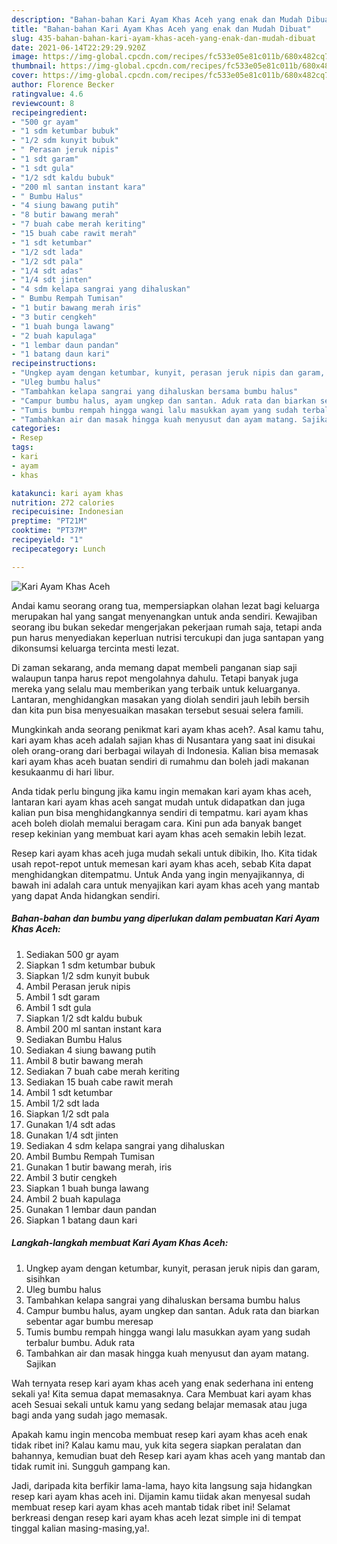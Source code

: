 ```yaml
---
description: "Bahan-bahan Kari Ayam Khas Aceh yang enak dan Mudah Dibuat"
title: "Bahan-bahan Kari Ayam Khas Aceh yang enak dan Mudah Dibuat"
slug: 435-bahan-bahan-kari-ayam-khas-aceh-yang-enak-dan-mudah-dibuat
date: 2021-06-14T22:29:29.920Z
image: https://img-global.cpcdn.com/recipes/fc533e05e81c011b/680x482cq70/kari-ayam-khas-aceh-foto-resep-utama.jpg
thumbnail: https://img-global.cpcdn.com/recipes/fc533e05e81c011b/680x482cq70/kari-ayam-khas-aceh-foto-resep-utama.jpg
cover: https://img-global.cpcdn.com/recipes/fc533e05e81c011b/680x482cq70/kari-ayam-khas-aceh-foto-resep-utama.jpg
author: Florence Becker
ratingvalue: 4.6
reviewcount: 8
recipeingredient:
- "500 gr ayam"
- "1 sdm ketumbar bubuk"
- "1/2 sdm kunyit bubuk"
- " Perasan jeruk nipis"
- "1 sdt garam"
- "1 sdt gula"
- "1/2 sdt kaldu bubuk"
- "200 ml santan instant kara"
- " Bumbu Halus"
- "4 siung bawang putih"
- "8 butir bawang merah"
- "7 buah cabe merah keriting"
- "15 buah cabe rawit merah"
- "1 sdt ketumbar"
- "1/2 sdt lada"
- "1/2 sdt pala"
- "1/4 sdt adas"
- "1/4 sdt jinten"
- "4 sdm kelapa sangrai yang dihaluskan"
- " Bumbu Rempah Tumisan"
- "1 butir bawang merah iris"
- "3 butir cengkeh"
- "1 buah bunga lawang"
- "2 buah kapulaga"
- "1 lembar daun pandan"
- "1 batang daun kari"
recipeinstructions:
- "Ungkep ayam dengan ketumbar, kunyit, perasan jeruk nipis dan garam, sisihkan"
- "Uleg bumbu halus"
- "Tambahkan kelapa sangrai yang dihaluskan bersama bumbu halus"
- "Campur bumbu halus, ayam ungkep dan santan. Aduk rata dan biarkan sebentar agar bumbu meresap"
- "Tumis bumbu rempah hingga wangi lalu masukkan ayam yang sudah terbalur bumbu. Aduk rata"
- "Tambahkan air dan masak hingga kuah menyusut dan ayam matang. Sajikan"
categories:
- Resep
tags:
- kari
- ayam
- khas

katakunci: kari ayam khas 
nutrition: 272 calories
recipecuisine: Indonesian
preptime: "PT21M"
cooktime: "PT37M"
recipeyield: "1"
recipecategory: Lunch

---
```



![Kari Ayam Khas Aceh](https://img-global.cpcdn.com/recipes/fc533e05e81c011b/680x482cq70/kari-ayam-khas-aceh-foto-resep-utama.jpg)

Andai kamu seorang orang tua, mempersiapkan olahan lezat bagi keluarga merupakan hal yang sangat menyenangkan untuk anda sendiri. Kewajiban seorang ibu bukan sekedar mengerjakan pekerjaan rumah saja, tetapi anda pun harus menyediakan keperluan nutrisi tercukupi dan juga santapan yang dikonsumsi keluarga tercinta mesti lezat.

Di zaman  sekarang, anda memang dapat membeli panganan siap saji walaupun tanpa harus repot mengolahnya dahulu. Tetapi banyak juga mereka yang selalu mau memberikan yang terbaik untuk keluarganya. Lantaran, menghidangkan masakan yang diolah sendiri jauh lebih bersih dan kita pun bisa menyesuaikan masakan tersebut sesuai selera famili. 



Mungkinkah anda seorang penikmat kari ayam khas aceh?. Asal kamu tahu, kari ayam khas aceh adalah sajian khas di Nusantara yang saat ini disukai oleh orang-orang dari berbagai wilayah di Indonesia. Kalian bisa memasak kari ayam khas aceh buatan sendiri di rumahmu dan boleh jadi makanan kesukaanmu di hari libur.

Anda tidak perlu bingung jika kamu ingin memakan kari ayam khas aceh, lantaran kari ayam khas aceh sangat mudah untuk didapatkan dan juga kalian pun bisa menghidangkannya sendiri di tempatmu. kari ayam khas aceh boleh diolah memalui beragam cara. Kini pun ada banyak banget resep kekinian yang membuat kari ayam khas aceh semakin lebih lezat.

Resep kari ayam khas aceh juga mudah sekali untuk dibikin, lho. Kita tidak usah repot-repot untuk memesan kari ayam khas aceh, sebab Kita dapat menghidangkan ditempatmu. Untuk Anda yang ingin menyajikannya, di bawah ini adalah cara untuk menyajikan kari ayam khas aceh yang mantab yang dapat Anda hidangkan sendiri.

<!--inarticleads1-->

##### Bahan-bahan dan bumbu yang diperlukan dalam pembuatan Kari Ayam Khas Aceh:

1. Sediakan 500 gr ayam
1. Siapkan 1 sdm ketumbar bubuk
1. Siapkan 1/2 sdm kunyit bubuk
1. Ambil  Perasan jeruk nipis
1. Ambil 1 sdt garam
1. Ambil 1 sdt gula
1. Siapkan 1/2 sdt kaldu bubuk
1. Ambil 200 ml santan instant kara
1. Sediakan  Bumbu Halus
1. Sediakan 4 siung bawang putih
1. Ambil 8 butir bawang merah
1. Sediakan 7 buah cabe merah keriting
1. Sediakan 15 buah cabe rawit merah
1. Ambil 1 sdt ketumbar
1. Ambil 1/2 sdt lada
1. Siapkan 1/2 sdt pala
1. Gunakan 1/4 sdt adas
1. Gunakan 1/4 sdt jinten
1. Sediakan 4 sdm kelapa sangrai yang dihaluskan
1. Ambil  Bumbu Rempah Tumisan
1. Gunakan 1 butir bawang merah, iris
1. Ambil 3 butir cengkeh
1. Siapkan 1 buah bunga lawang
1. Ambil 2 buah kapulaga
1. Gunakan 1 lembar daun pandan
1. Siapkan 1 batang daun kari




<!--inarticleads2-->

##### Langkah-langkah membuat Kari Ayam Khas Aceh:

1. Ungkep ayam dengan ketumbar, kunyit, perasan jeruk nipis dan garam, sisihkan
1. Uleg bumbu halus
1. Tambahkan kelapa sangrai yang dihaluskan bersama bumbu halus
1. Campur bumbu halus, ayam ungkep dan santan. Aduk rata dan biarkan sebentar agar bumbu meresap
1. Tumis bumbu rempah hingga wangi lalu masukkan ayam yang sudah terbalur bumbu. Aduk rata
1. Tambahkan air dan masak hingga kuah menyusut dan ayam matang. Sajikan




Wah ternyata resep kari ayam khas aceh yang enak sederhana ini enteng sekali ya! Kita semua dapat memasaknya. Cara Membuat kari ayam khas aceh Sesuai sekali untuk kamu yang sedang belajar memasak atau juga bagi anda yang sudah jago memasak.

Apakah kamu ingin mencoba membuat resep kari ayam khas aceh enak tidak ribet ini? Kalau kamu mau, yuk kita segera siapkan peralatan dan bahannya, kemudian buat deh Resep kari ayam khas aceh yang mantab dan tidak rumit ini. Sungguh gampang kan. 

Jadi, daripada kita berfikir lama-lama, hayo kita langsung saja hidangkan resep kari ayam khas aceh ini. Dijamin kamu tiidak akan menyesal sudah membuat resep kari ayam khas aceh mantab tidak ribet ini! Selamat berkreasi dengan resep kari ayam khas aceh lezat simple ini di tempat tinggal kalian masing-masing,ya!.

